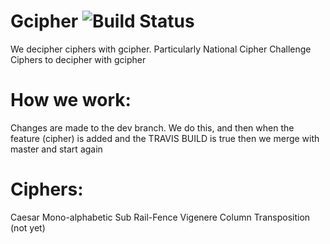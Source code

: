 # Gcipher ![Build Status](https://travis-ci.com/gforcedev/Gcipher.svg?token=w2Ko67N59sgzxrJMpsG6&branch=master)
We decipher ciphers with gcipher. Particularly National Cipher Challenge Ciphers to decipher with gcipher

# How we work:
  Changes are made to the dev branch. We do this, and then when the feature (cipher) is added and the TRAVIS BUILD is true then we merge   with master and start again

# Ciphers:
  Caesar
  Mono-alphabetic Sub
  Rail-Fence
  Vigenere
  Column Transposition (not yet)
